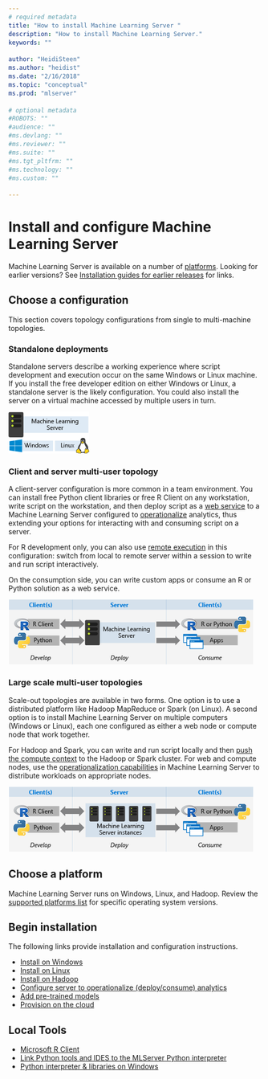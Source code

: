 ```yaml
---
# required metadata
title: "How to install Machine Learning Server "
description: "How to install Machine Learning Server."
keywords: ""

author: "HeidiSteen"
ms.author: "heidist"
ms.date: "2/16/2018"
ms.topic: "conceptual"
ms.prod: "mlserver"

# optional metadata
#ROBOTS: ""
#audience: ""
#ms.devlang: ""
#ms.reviewer: ""
#ms.suite: ""
#ms.tgt_pltfrm: ""
#ms.technology: ""
#ms.custom: ""

---
```


# Install and configure Machine Learning Server

Machine Learning Server is available on a number of [platforms](r-server-install-supported-platforms.md). Looking for earlier versions? See [Installation guides for earlier releases](r-server-install.md) for links.

## Choose a configuration

This section covers topology configurations from single to multi-machine topologies.

### Standalone deployments

Standalone servers describe a working experience where script development and execution occur on the same Windows or Linux machine. If you install the free developer edition on either Windows or Linux, a standalone server is the likely configuration. You could also install the server on a virtual machine accessed by multiple users in turn. 

   ![standalone server on Windows or Linux](./media/machine-learning-server-install/install-topology-standalone.png)

### Client and server multi-user topology

A client-server configuration is more common in a team environment. You can install free Python client libraries or free R Client on any workstation, write script on the workstation, and then deploy script as a [web service](~/operationalize/concept-what-are-web-services.md) to a Machine Learning Server configured to [operationalize](~/what-is-operationalization.md) analytics, thus extending your options for interacting with and consuming script on a server. 

For R development only, you can also use [remote execution](~/r/how-to-execute-code-remotely.md) in this configuration: switch from local to remote server within a session to write and run script interactively. 

On the consumption side, you can write custom apps or consume an R or Python solution as a web service.

   ![client server topology](./media/machine-learning-server-install/install-topology-client-server.png)

### Large scale multi-user topologies

Scale-out topologies are available in two forms. One option is to use a distributed platform like Hadoop MapReduce or Spark (on Linux). A second option is to install Machine Learning Server on multiple computers (Windows or Linux), each one configured as either a web node or compute node that work together.

For Hadoop and Spark, you can write and run script locally and then [push the compute context](~/r/concept-what-is-compute-context.md) to the Hadoop or Spark cluster. For web and compute nodes, use the [operationalization capabilities](~/what-is-operationalization.md) in Machine Learning Server to distribute workloads on appropriate nodes.

   ![scaleout topology on clustered computers](./media/machine-learning-server-install/install-topology-scaleout.png)

## Choose a platform

Machine Learning Server runs on Windows, Linux, and Hadoop. Review the [supported platforms list](r-server-install-supported-platforms.md) for specific operating system versions.

## Begin installation

The following links provide installation and configuration instructions.

+ [Install on Windows](machine-learning-server-windows-install.md)    
+ [Install on Linux](machine-learning-server-linux-install.md)    
+ [Install on Hadoop](machine-learning-server-hadoop-install.md)    
+ [Configure server to operationalize (deploy/consume) analytics](../operationalize/configure-start-for-administrators.md)    
+ [Add pre-trained models](microsoftml-install-pretrained-models.md)    
+ [Provision on the cloud](machine-learning-server-in-the-cloud.md)    

## Local Tools

+ [Microsoft R Client](../r-client/what-is-microsoft-r-client.md)   
+ [Link Python tools and IDES to the MLServer Python interpreter ](../python/quickstart-python-tools.md) 
+ [Python interpreter & libraries on Windows](python-libraries-interpreter.md)    
